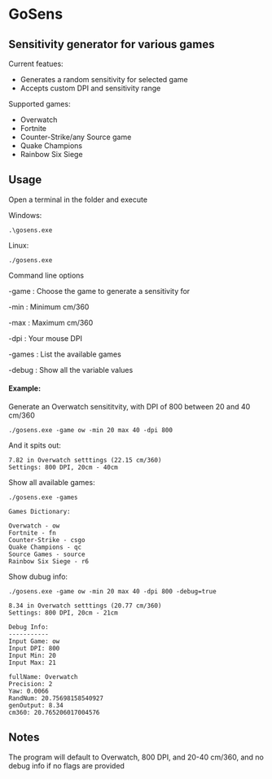 # GoSens

## Sensitivity generator for various games

Current featues:
* Generates a random sensitivity for selected game
* Accepts custom DPI and sensitivity range

Supported games:
* Overwatch
* Fortnite
* Counter-Strike/any Source game
* Quake Champions
* Rainbow Six Siege

## Usage

Open a terminal in the folder and execute 

Windows:
```
.\gosens.exe
```

Linux:
```
./gosens.exe
```

Command line options

-game : Choose the game to generate a sensitivity for

-min : Minimum cm/360

-max : Maximum cm/360

-dpi : Your mouse DPI

-games : List the available games

-debug : Show all the variable values

#### Example:

Generate an Overwatch sensititvity, with DPI of 800 between 20 and 40 cm/360
```
./gosens.exe -game ow -min 20 max 40 -dpi 800
```
And it spits out:
```
7.82 in Overwatch setttings (22.15 cm/360)
Settings: 800 DPI, 20cm - 40cm
```
Show all available games:
```
./gosens.exe -games

Games Dictionary:

Overwatch - ow
Fortnite - fn
Counter-Strike - csgo
Quake Champions - qc
Source Games - source
Rainbow Six Siege - r6
```

Show dubug info:
```
./gosens.exe -game ow -min 20 max 40 -dpi 800 -debug=true

8.34 in Overwatch setttings (20.77 cm/360)
Settings: 800 DPI, 20cm - 21cm

Debug Info:
-----------
Input Game: ow
Input DPI: 800
Input Min: 20
Input Max: 21

fullName: Overwatch
Precision: 2
Yaw: 0.0066
RandNum: 20.75698158540927
genOutput: 8.34
cm360: 20.765206017004576
```

## Notes

The program will default to Overwatch, 800 DPI, and 20-40 cm/360, and no debug info if no flags are provided
